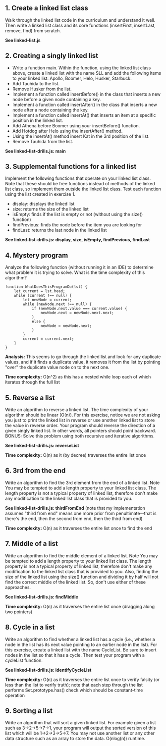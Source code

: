## 1. Create a linked list class
Walk through the linked list code in the curriculum and understand it well. Then write a linked list class and its core functions (insertFirst, insertLast, remove, find) from scratch.

**See linked-list.js**

## 2. Creating a singly linked list
* Write a function main. Within the function, using the linked list class above, create a linked list with the name SLL and add the following items to your linked list: Apollo, Boomer, Helo, Husker, Starbuck.
* Add Tauhida to the list.
* Remove Husker from the list.
* Implement a function called insertBefore() in the class that inserts a new node before a given node containing a key.
* Implement a function called insertAfter() in the class that inserts a new node after a node containing the key.
* Implement a function called insertAt() that inserts an item at a specific position in the linked list.
* Add Athena before Boomer using your insertBefore() function.
* Add Hotdog after Helo using the insertAfter() method.
* Using the insertAt() method insert Kat in the 3rd position of the list.
* Remove Tauhida from the list.

**See linked-list-drills.js: main**

## 3. Supplemental functions for a linked list
Implement the following functions that operate on your linked list class. Note that these should be free functions instead of methods of the linked list class, so implement them outside the linked list class. Test each function using the list created in exercise 1.

* display: displays the linked list
* size: returns the size of the linked list
* isEmpty: finds if the list is empty or not (without using the size() function)
* findPrevious: finds the node before the item you are looking for
* findLast: returns the last node in the linked list

**See linked-list-drills.js: display, size, isEmpty, findPrevious, findLast**

## 4. Mystery program
Analyze the following function (without running it in an IDE) to determine what problem it is trying to solve. What is the time complexity of this algorithm?

```
function WhatDoesThisProgramDo(lst) {
    let current = lst.head;
    while (current !== null) {
        let newNode = current;
        while (newNode.next !== null) {
            if (newNode.next.value === current.value) {
                newNode.next = newNode.next.next;
            }
            else {
                newNode = newNode.next;
            }
        }
        current = current.next;
    }
}
```

**Analysis:** This seems to go through the linked list and look for any duplicate values, and if it finds a duplicate value, it removes it from the list by pointing "over" the duplicate value node on to the next one.

**Time complexity:** O(n^2) as this has a nested while loop each of which iterates through the full list

## 5. Reverse a list
Write an algorithm to reverse a linked list. The time complexity of your algorithm should be linear (O(n)). For this exercise, notice we are not asking you just to print the linked list in reverse or use another linked list to store the value in reverse order. Your program should reverse the direction of a given singly linked list. In other words, all pointers should point backward. BONUS: Solve this problem using both recursive and iterative algorithms.

**See linked-list-drills.js: reverseList**

**Time complexity:** O(n) as it (by decree) traverses the entire list once

## 6. 3rd from the end
Write an algorithm to find the 3rd element from the end of a linked list. Note You may be tempted to add a length property to your linked list class. The length property is not a typical property of linked list, therefore don't make any modification to the linked list class that is provided to you.

**See linked-list-drills.js: thirdFromEnd** (note that my implementation assumes "third from end" means one more prior from penultimate--that is there's the end, then the second from end, then the third from end)

**Time complexity:** O(n) as it traverses the entire list once to find the end

## 7. Middle of a list
Write an algorithm to find the middle element of a linked list. Note You may be tempted to add a length property to your linked list class. The length property is not a typical property of linked list, therefore don't make any modification to the linked list class that is provided to you. Also, finding the size of the linked list using the size() function and dividing it by half will not find the correct middle of the linked list. So, don't use either of these approaches.

**See linked-list-drills.js: findMiddle**

**Time complexity:** O(n) as it traverses the entire list once (dragging along two pointers)

## 8. Cycle in a list
Write an algorithm to find whether a linked list has a cycle (i.e., whether a node in the list has its next value pointing to an earlier node in the list). For this exercise, create a linked list with the name CycleList. Be sure to insert nodes in the list so that it has a cycle. Then test your program with a cycleList function.

**See linked-list-drills.js: identifyCycleList**

**Time complexity:** O(n) as it traverses the entire list once to verify falsity (or less than the list to verify truth); note that each step through the list performs Set.prototype.has() check which should be constant-time operation

## 9. Sorting a list
Write an algorithm that will sort a given linked list. For example given a list such as 3->2->5->7->1, your program will output the sorted version of this list which will be 1->2->3->5->7. You may not use another list or any other data structure such as an array to store the data. O(nlog(n)) runtime.